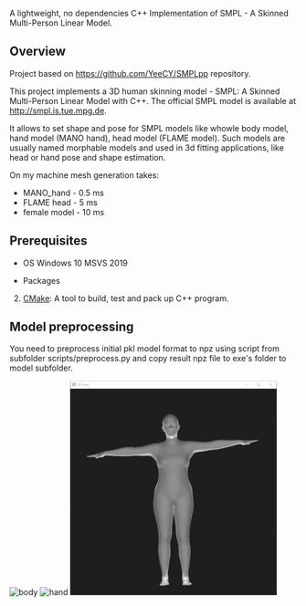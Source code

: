 A lightweight, no dependencies C++ Implementation of SMPL - A Skinned Multi-Person Linear Model.

## Overview

Project based on https://github.com/YeeCY/SMPLpp repository.

This project implements a 3D human skinning model - SMPL: A Skinned
Multi-Person Linear Model with C++. The official SMPL model is available at http://smpl.is.tue.mpg.de.

It allows to set shape and pose for SMPL models like whowle body model, hand model (MANO hand), head model (FLAME model).
Such models are usually named morphable models and used in 3d fitting applications, like head or hand pose and shape estimation.

On my machine mesh generation takes:

- MANO_hand - 0.5 ms
- FLAME head - 5 ms
- female model - 10 ms

## Prerequisites

- OS
  Windows 10
  MSVS 2019 

- Packages   
2. [CMake](https://cmake.org/download/): A tool to build, test and pack up 
   C++ program.

## Model preprocessing ##

You need to preprocess initial pkl model format to npz using script from subfolder scripts/preprocess.py and copy result npz file to exe's folder to model subfolder.

![body](ManoHand.gif)
![hand](FLAME.gif)
![head](female.gif)